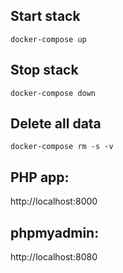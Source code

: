 ## Start stack
```shell
docker-compose up
```
## Stop stack

```shell
docker-compose down
```

## Delete all data
```shell
docker-compose rm -s -v
```

## PHP app:
http://localhost:8000

## phpmyadmin:
http://localhost:8080